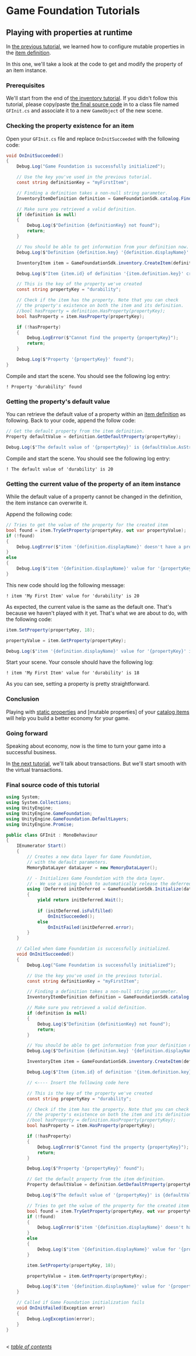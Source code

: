 # Game Foundation Tutorials

## Playing with properties at runtime

In [the previous tutorial], we learned how to configure mutable properties in the [item definition].

In this one, we'll take a look at the code to get and modify the property of an item instance.

### Prerequisites

We'll start from the end of [the inventory tutorial].
If you didn't follow this tutorial, please copy/paste [the final source code] in to a class file named `GFInit.cs` and associate it to a new `GameObject` of the new scene.

### Checking the property existence for an item

Open your `GFInit.cs` file and replace `OnInitSucceeded` with the following code:

```cs
void OnInitSucceeded()
{
    Debug.Log("Game Foundation is successfully initialized");

    // Use the key you've used in the previous tutorial.
    const string definitionKey = "myFirstItem";

    // Finding a definition takes a non-null string parameter.
    InventoryItemDefinition definition = GameFoundationSdk.catalog.Find<InventoryItemDefinition>(definitionKey);

    // Make sure you retrieved a valid definition.
    if (definition is null)
    {
        Debug.Log($"Definition {definitionKey} not found");
        return;
    }

    // You should be able to get information from your definition now.
    Debug.Log($"Definition {definition.key} '{definition.displayName}' found.");

    InventoryItem item = GameFoundationSdk.inventory.CreateItem(definition);

    Debug.Log($"Item {item.id} of definition '{item.definition.key}' created");

    // This is the key of the property we've created
    const string propertyKey = "durability";

    // Check if the item has the property. Note that you can check
    // the property's existence on both the item and its definition.
    //bool hasProperty = definition.HasProperty(propertyKey);
    bool hasProperty = item.HasProperty(propertyKey);

    if (!hasProperty)
    {
        Debug.LogError($"Cannot find the property {propertyKey}");
        return;
    }

    Debug.Log($"Property '{propertyKey}' found");
}
```

Compile and start the scene.
You should see the following log entry:

```
! Property 'durability' found
```

### Getting the property's default value

You can retrieve the default value of a property within an [item definition] as following.
Back to your code, append the follow code:

```cs
// Get the default property from the item definition.
Property defaultValue = definition.GetDefaultProperty(propertyKey);

Debug.Log($"The default value of '{propertyKey}' is {defaultValue.AsString()}");
```

Compile and start the scene.
You should see the following log entry:

```
! The default value of 'durability' is 20
```

### Getting the current value of the property of an item instance

While the default value of a property cannot be changed in the definition, the item instance can overwrite it.

Append the following code:

```cs
// Tries to get the value of the property for the created item
bool found = item.TryGetProperty(propertyKey, out var propertyValue);
if (!found)
{
    Debug.LogError($"item '{definition.displayName}' doesn't have a property '{propertyKey}'");
}
else
{
    Debug.Log($"item '{definition.displayName}' value for '{propertyKey}' is {propertyValue.AsString()}");
}
```

This new code should log the following message:

```
! item 'My First Item' value for 'durability' is 20
```

As expected, the current value is the same as the default one.
That's because we haven't played with it yet.
That's what we are about to do, with the following code:

```cs
item.SetProperty(propertyKey, 18);

propertyValue = item.GetProperty(propertyKey);

Debug.Log($"item '{definition.displayName}' value for '{propertyKey}' is {propertyValue.AsString()}");
```

Start your scene.
Your console should have the following log:

```
! item 'My First Item' value for 'durability' is 18
```

As you can see, setting a property is pretty straightforward.

### Conclusion

Playing with [static properties] and [mutable properties] of your [catalog items] will help you build a better economy for your game.

### Going forward

Speaking about economy, now is the time to turn your game into a successful business.

In [the next tutorial], we'll talk about transactions.
But we'll start smooth with the virtual transactions.

### Final source code of this tutorial

```cs
using System;
using System.Collections;
using UnityEngine;
using UnityEngine.GameFoundation;
using UnityEngine.GameFoundation.DefaultLayers;
using UnityEngine.Promise;

public class GFInit : MonoBehaviour
{
    IEnumerator Start()
    {
        // Creates a new data layer for Game Foundation,
        // with the default parameters.
        MemoryDataLayer dataLayer = new MemoryDataLayer();

        // - Initializes Game Foundation with the data layer.
        // - We use a using block to automatically release the deferred promise handler.
        using (Deferred initDeferred = GameFoundationSdk.Initialize(dataLayer))
        {
            yield return initDeferred.Wait();
    
            if (initDeferred.isFulfilled)
                OnInitSucceeded();
            else
                OnInitFailed(initDeferred.error);
        }
    }

    // Called when Game Foundation is successfully initialized.
    void OnInitSucceeded()
    {
        Debug.Log("Game Foundation is successfully initialized");

        // Use the key you've used in the previous tutorial.
        const string definitionKey = "myFirstItem";

        // Finding a definition takes a non-null string parameter.
        InventoryItemDefinition definition = GameFoundationSdk.catalog.Find<InventoryItemDefinition>(definitionKey);

        // Make sure you retrieved a valid definition.
        if (definition is null)
        {
            Debug.Log($"Definition {definitionKey} not found");
            return;
        }

        // You should be able to get information from your definition now.
        Debug.Log($"Definition {definition.key} '{definition.displayName}' found.");

        InventoryItem item = GameFoundationSdk.inventory.CreateItem(definition);

        Debug.Log($"Item {item.id} of definition '{item.definition.key}' created");

        // <---- Insert the following code here

        // This is the key of the property we've created
        const string propertyKey = "durability";

        // Check if the item has the property. Note that you can check
        // the property's existence on both the item and its definition.
        //bool hasProperty = definition.HasProperty(propertyKey);
        bool hasProperty = item.HasProperty(propertyKey);

        if (!hasProperty)
        {
            Debug.LogError($"Cannot find the property {propertyKey}");
            return;
        }

        Debug.Log($"Property '{propertyKey}' found");

        // Get the default property from the item definition.
        Property defaultValue = definition.GetDefaultProperty(propertyKey);

        Debug.Log($"The default value of '{propertyKey}' is {defaultValue.AsString()}");

        // Tries to get the value of the property for the created item
        bool found = item.TryGetProperty(propertyKey, out var propertyValue);
        if (!found)
        {
            Debug.LogError($"item '{definition.displayName}' doesn't have a property '{propertyKey}'");
        }
        else
        {
            Debug.Log($"item '{definition.displayName}' value for '{propertyKey}' is {propertyValue.AsString()}");
        }

        item.SetProperty(propertyKey, 18);

        propertyValue = item.GetProperty(propertyKey);

        Debug.Log($"item '{definition.displayName}' value for '{propertyKey}' is {propertyValue.AsString()}");
    }

    // Called if Game Foundation initialization fails 
    void OnInitFailed(Exception error)
    {
        Debug.LogException(error);
    }
}
```

## 
< [_table of contents_](../TableOfContents.md)








[the previous tutorial]: 07-MutablePropertiesEditor.md

[the inventory tutorial]:   02-PlayingWithRuntimeItem.md

[the final source code]:    02-PlayingWithRuntimeItem.md#Final-source-code-of-this-tutorial

[item definition]: ../CatalogItems/InventoryItemDefinition.md

[static properties]: 06-StaticProperties.md

[catalog items]: ../Catalog.md#Catalog-Items

[the next tutorial]: 09-CreatingAVirtualTransaction.md
